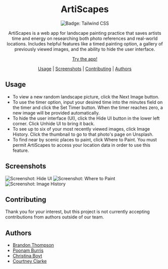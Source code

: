 <div align="center">

# ArtiScapes  
![Badge: Tailwind CSS](https://img.shields.io/badge/tailwindcss-%2338B2AC.svg?style=for-the-badge&logo=tailwind-css&logoColor=white)

ArtiScapes is a web app for landscape painting practice that saves artists time and energy on researching both photo references and real-world locations. Includes helpful features like a timed painting option, a gallery of previously viewed images, and the ability to hide the user interface.

[Try the app!](https://artiscapes.ckboyt.com/)

[Usage](#usage) | [Screenshots](#screenshots) | [Contributing](#contributing) | [Authors](#authors)

</div>

## Usage
- To view a new random landscape picture, click the Next Image button.
- To use the timer option, input your desired time into the minutes field on the timer and click the Set Timer button. When the timer reaches zero, a new image will be provided automatically.
- To hide the user interface (UI), click the Hide UI button in the lower left corner. Click Unhide UI to bring it back.
- To see up to six of your most recently viewed images, click Image History. Click the thumbnail to go to that photo's page on Unsplash.
- To find near by scenic places to paint, click Where to Paint. You must permit ArtiScapes to access your location data in order to use this feature.

## Screenshots
<div align="center>

![Screenshot: Starting page](https://user-images.githubusercontent.com/118075006/224527681-40a3aebb-88c4-49ce-8689-945d93cbc3ae.jpg)
![Screenshot: Hide UI](https://user-images.githubusercontent.com/118075006/224526863-22f5e52e-6085-4f40-89e9-6b956080e61e.jpg)
![Screenshot: Where to Paint](https://user-images.githubusercontent.com/118075006/224527120-7b5660bd-2138-45b2-8a02-7363cce74cd9.jpg)
![Screenshot: Image History](https://user-images.githubusercontent.com/118075006/224527324-d3797034-67f3-4947-ae2f-cf4bd664f8d4.jpg)

</div>

## Contributing
Thank you for your interest, but this project is not currently accepting contributions from authors outside of our team.

## Authors
- [Brandon Thompson](https://github.com/BJThompson12)
- [Poonam Burris](https://github.com/PoonamBurris)
- [Christina Boyt](https://github.com/CKBoytGT)
- [Courtney Clarke](https://github.com/nouriyin) 
